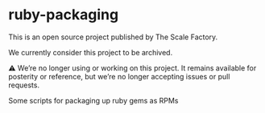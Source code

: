 # ruby-packaging

This is an open source project published by The Scale Factory.

We currently consider this project to be archived.

:warning: We’re no longer using or working on this project. It remains available for posterity or reference, but we’re no longer accepting issues or pull requests.

Some scripts for packaging up ruby gems as RPMs
